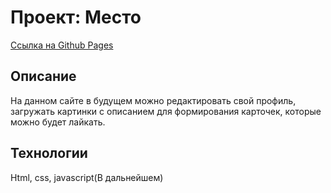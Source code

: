 # Проект: Место

[Ссылка на Github Pages](https://ero-sennin9.github.io/mesto-project-bootcamp/)

## Описание

На данном сайте в будущем можно редактировать свой
профиль, загружать картинки с описанием для
формирования карточек, которые
можно будет лайкать.

## Технологии

Html, css, javascript(В дальнейшем)


